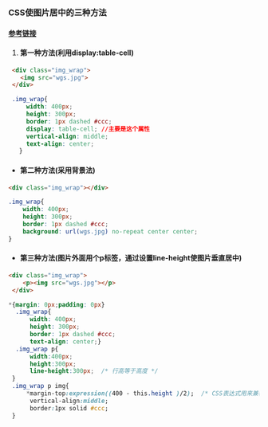 ### CSS使图片居中的三种方法

#### [参考链接](https://blog.csdn.net/wang414300980/article/details/75089066)

1. #### 第一种方法\(利用display:table-cell\)

```html
 <div class="img_wrap">
　　<img src="wgs.jpg">
 </div>
```

```css
 .img_wrap{
     width: 400px;
     height: 300px;
     border: 1px dashed #ccc;
     display: table-cell; //主要是这个属性
     vertical-align: middle;
     text-align: center;
   }
```

* #### 第二种方法\(采用背景法\)

```html
<div class="img_wrap"></div>
```

```css
.img_wrap{
    width: 400px;
    height: 300px;
    border: 1px dashed #ccc;
    background: url(wgs.jpg) no-repeat center center;
}
```

* #### 第三种方法\(图片外面用个p标签，通过设置line-height使图片垂直居中\)

```html
<div class="img_wrap">
    <p><img src="wgs.jpg"></p>
 </div>
```

```css
*{margin: 0px;padding: 0px}
  .img_wrap{
      width: 400px;
      height: 300px;
      border: 1px dashed #ccc;
      text-align: center;}
  .img_wrap p{
      width:400px;
      height:300px;
      line-height:300px;  /* 行高等于高度 */
 }
 .img_wrap p img{
     *margin-top:expression((400 - this.height )/2);  /* CSS表达式用来兼容IE6/IE7 */
      vertical-align:middle;
      border:1px solid #ccc;
 }
```



